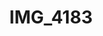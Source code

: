 ---
pid: '131'
layout: photos
title: IMG_4183
filename: IMG_4272.jpg
caption: 
previous_pid: '130'
next_pid: '132'
permalink: "/photos/131.html"
---